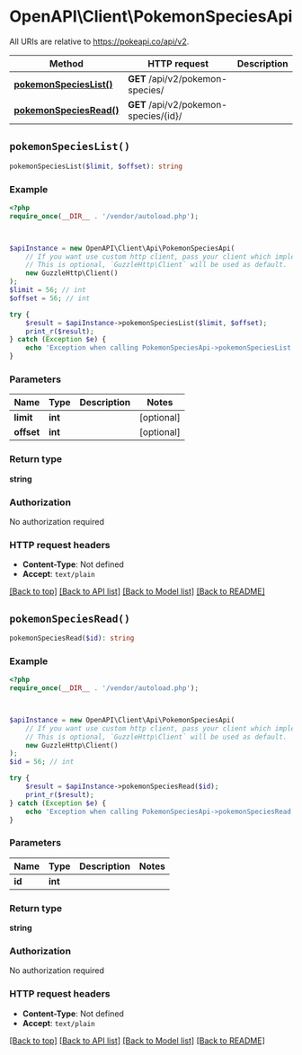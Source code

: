 # OpenAPI\Client\PokemonSpeciesApi

All URIs are relative to https://pokeapi.co/api/v2.

Method | HTTP request | Description
------------- | ------------- | -------------
[**pokemonSpeciesList()**](PokemonSpeciesApi.md#pokemonSpeciesList) | **GET** /api/v2/pokemon-species/ | 
[**pokemonSpeciesRead()**](PokemonSpeciesApi.md#pokemonSpeciesRead) | **GET** /api/v2/pokemon-species/{id}/ | 


## `pokemonSpeciesList()`

```php
pokemonSpeciesList($limit, $offset): string
```



### Example

```php
<?php
require_once(__DIR__ . '/vendor/autoload.php');



$apiInstance = new OpenAPI\Client\Api\PokemonSpeciesApi(
    // If you want use custom http client, pass your client which implements `GuzzleHttp\ClientInterface`.
    // This is optional, `GuzzleHttp\Client` will be used as default.
    new GuzzleHttp\Client()
);
$limit = 56; // int
$offset = 56; // int

try {
    $result = $apiInstance->pokemonSpeciesList($limit, $offset);
    print_r($result);
} catch (Exception $e) {
    echo 'Exception when calling PokemonSpeciesApi->pokemonSpeciesList: ', $e->getMessage(), PHP_EOL;
}
```

### Parameters

Name | Type | Description  | Notes
------------- | ------------- | ------------- | -------------
 **limit** | **int**|  | [optional]
 **offset** | **int**|  | [optional]

### Return type

**string**

### Authorization

No authorization required

### HTTP request headers

- **Content-Type**: Not defined
- **Accept**: `text/plain`

[[Back to top]](#) [[Back to API list]](../../README.md#endpoints)
[[Back to Model list]](../../README.md#models)
[[Back to README]](../../README.md)

## `pokemonSpeciesRead()`

```php
pokemonSpeciesRead($id): string
```



### Example

```php
<?php
require_once(__DIR__ . '/vendor/autoload.php');



$apiInstance = new OpenAPI\Client\Api\PokemonSpeciesApi(
    // If you want use custom http client, pass your client which implements `GuzzleHttp\ClientInterface`.
    // This is optional, `GuzzleHttp\Client` will be used as default.
    new GuzzleHttp\Client()
);
$id = 56; // int

try {
    $result = $apiInstance->pokemonSpeciesRead($id);
    print_r($result);
} catch (Exception $e) {
    echo 'Exception when calling PokemonSpeciesApi->pokemonSpeciesRead: ', $e->getMessage(), PHP_EOL;
}
```

### Parameters

Name | Type | Description  | Notes
------------- | ------------- | ------------- | -------------
 **id** | **int**|  |

### Return type

**string**

### Authorization

No authorization required

### HTTP request headers

- **Content-Type**: Not defined
- **Accept**: `text/plain`

[[Back to top]](#) [[Back to API list]](../../README.md#endpoints)
[[Back to Model list]](../../README.md#models)
[[Back to README]](../../README.md)
